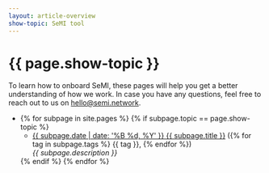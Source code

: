 ```yaml
---
layout: article-overview
show-topic: SeMI tool
---
```


<!-- THIS PAGE CONTAINS THE INDEX FOR THIS FOLDER -->

# {{ page.show-topic }}

To learn how to onboard SeMI, these pages will help you get a better understanding of how we work. In case you have any questions, feel free to reach out to us on hello@semi.network.

<ul class="article-overview">
    <li>
        {% for subpage in site.pages %}
            {% if subpage.topic == page.show-topic %}
                <ul>
                    <li><a href="{{ subpage.url }}">{{ subpage.date | date: '%B %d, %Y' }} {{ subpage.title }}</a>
                    ({% for tag in subpage.tags %}
                        {{ tag }}, 
                    {% endfor %})
                    <br>
                    <i>
                        {{ subpage.description }}
                    </i>
                    </li>
                </ul>
            {% endif %}
        {% endfor %}
    </li>
</ul>